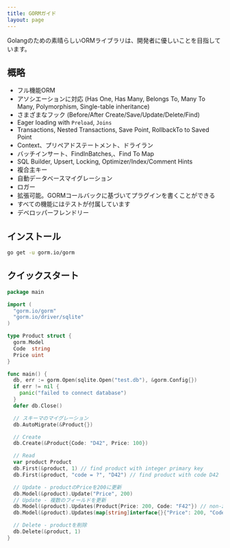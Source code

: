 ```yaml
---
title: GORMガイド
layout: page
---
```


Golangのための素晴らしいORMライブラリは、開発者に優しいことを目指しています。

## 概略

* フル機能ORM
* アソシエーションに対応 (Has One, Has Many, Belongs To, Many To Many, Polymorphism, Single-table inheritance)
* さまざまなフック (Before/After Create/Save/Update/Delete/Find)
* Eager loading with `Preload`, `Joins`
* Transactions, Nested Transactions, Save Point, RollbackTo to Saved Point
* Context、プリペアドステートメント、ドライラン
* バッチインサート、FindInBatches,、Find To Map
* SQL Builder, Upsert, Locking, Optimizer/Index/Comment Hints
* 複合主キー
* 自動データベースマイグレーション
* ロガー
* 拡張可能。GORMコールバックに基づいてプラグインを書くことができる
* すべての機能にはテストが付属しています
* デベロッパーフレンドリー

## インストール

```sh
go get -u gorm.io/gorm
```

## クイックスタート

```go
package main

import (
  "gorm.io/gorm"
  "gorm.io/driver/sqlite"
)

type Product struct {
  gorm.Model
  Code  string
  Price uint
}

func main() {
  db, err := gorm.Open(sqlite.Open("test.db"), &gorm.Config{})
  if err != nil {
    panic("failed to connect database")
  }
  defer db.Close()

  // スキーマのマイグレーション
  db.AutoMigrate(&Product{})

  // Create
  db.Create(&Product{Code: "D42", Price: 100})

  // Read
  var product Product
  db.First(&product, 1) // find product with integer primary key
  db.First(&product, "code = ?", "D42") // find product with code D42

  // Update - productのPriceを200に更新
  db.Model(&product).Update("Price", 200)
  // Update - 複数のフィールドを更新
  db.Model(&product).Updates(Product{Price: 200, Code: "F42"}) // non-zero fields
  db.Model(&product).Updates(map[string]interface{}{"Price": 200, "Code": "F42"})

  // Delete - productを削除
  db.Delete(&product, 1)
}
```
